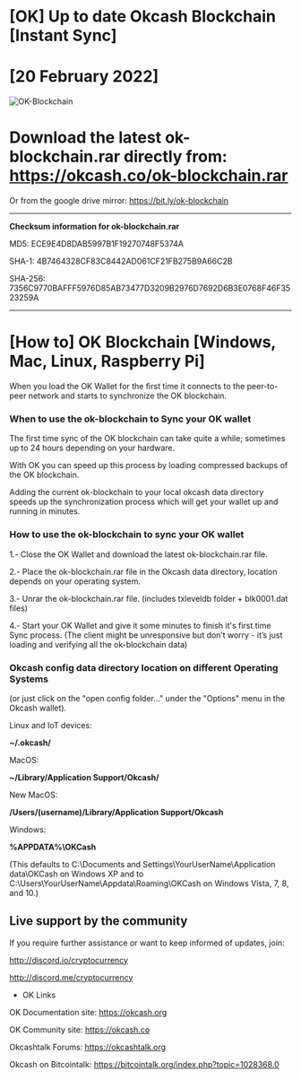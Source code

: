 # [OK] Up to date Okcash Blockchain [Instant Sync]

# [20 February 2022] 

![OK-Blockchain](https://i.imgur.com/JUQA9LW.png)

# Download the latest ok-blockchain.rar directly from: https://okcash.co/ok-blockchain.rar 
Or from the google drive mirror: https://bit.ly/ok-blockchain

---------------------------

**Checksum information for ok-blockchain.rar**

MD5: ECE9E4D8DAB5997B1F19270748F5374A

SHA-1: 4B7464328CF83C8442AD061CF21FB275B9A66C2B

SHA-256: 7356C9770BAFFF5976D85AB73477D3209B2976D7692D6B3E0768F46F3523259A

---------------------------

# [How to] OK Blockchain [Windows, Mac, Linux, Raspberry Pi]

When you load the OK Wallet for the first time it connects to the peer-to-peer network and starts to synchronize the OK blockchain. 

### When to use the ok-blockchain to Sync your OK wallet

The first time sync of the OK blockchain can take quite a while; sometimes up to 24 hours depending on your hardware. 

With OK you can speed up this process by loading compressed backups of the OK blockchain. 

Adding the current ok-blockchain to your local okcash data directory speeds up the synchronization process which will get your wallet up and running in minutes.

### How to use the ok-blockchain to sync your OK wallet

1.- Close the OK Wallet and download the latest ok-blockchain.rar file.

2.- Place the ok-blockchain.rar file in the Okcash data directory, location depends on your operating system.

3.- Unrar the ok-blockchain.rar file. (includes txleveldb folder + blk0001.dat files)

4.- Start your OK Wallet and give it some minutes to finish it's first time Sync process. 
(The client might be unresponsive but don’t worry - it’s just loading and verifying all the ok-blockchain data)

### Okcash config data directory location on different Operating Systems
(or just click on the "open config folder..." under the "Options" menu in the Okcash wallet).

Linux and IoT devices:

**~/.okcash/**

MacOS:

**~/Library/Application Support/Okcash/**

New MacOS:

**/Users/(username)/Library/Application Support/Okcash**

Windows:

**%APPDATA%\OKCash**

(This defaults to C:\Documents and Settings\YourUserName\Application data\OKCash on Windows XP and to C:\Users\YourUserName\Appdata\Roaming\OKCash on Windows Vista, 7, 8, and 10.)

## Live support by the community

If you require further assistance or want to keep informed of updates, join:

http://discord.io/cryptocurrency

http://discord.me/cryptocurrency

- OK Links 

OK Documentation site: https://okcash.org

OK Community site: https://okcash.co

Okcashtalk Forums: https://okcashtalk.org

Okcash on Bitcointalk: https://bitcointalk.org/index.php?topic=1028368.0
